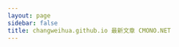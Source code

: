 ```yaml
---
layout: page
sidebar: false
title: changweihua.github.io 最新文章 CMONO.NET
---
```


​<TagPanel />

<script lang="ts" setup>
import TagPanel from '@/components/TagPanel.vue'
</script>

